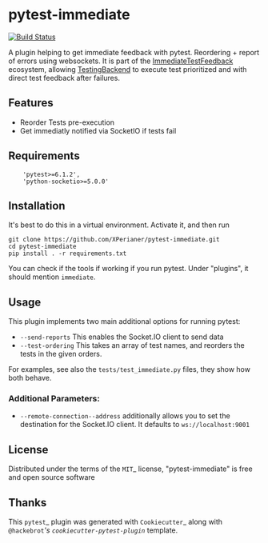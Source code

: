 # pytest-immediate
[![Build Status](https://travis-ci.com/XPerianer/pytest-immediate.svg?token=zxZSSKHDHsHfpBmXtyLc&branch=main)](https://travis-ci.com/XPerianer/pytest-immediate)

A plugin helping to get immediate feedback with pytest. Reordering + report of errors using websockets.
It is part of the [ImmediateTestFeedback](https://github.com/XPerianer/ImmediateTestFeedback) ecosystem,
allowing [TestingBackend](https://github.com/XPerianer/TestingBackend) to execute test prioritized and with direct test feedback after failures.


## Features

- Reorder Tests pre-execution
- Get immediatly notified via SocketIO if tests fail

## Requirements

```
    'pytest>=6.1.2',
    'python-socketio>=5.0.0'
```

## Installation

It's best to do this in a virtual environment.
Activate it, and then run
```
git clone https://github.com/XPerianer/pytest-immediate.git
cd pytest-immediate
pip install . -r requirements.txt
```
You can check if the tools if working if you run pytest.
Under "plugins", it should mention ```immediate```.

## Usage

This plugin implements two main additional options for running pytest:
- ```--send-reports``` This enables the Socket.IO client to send data
- ```--test-ordering``` This takes an array of test names, and reorders the tests in the given orders.

For examples, see also the ```tests/test_immediate.py``` files, they show how both behave.

### Additional Parameters:
- ```--remote-connection--address``` additionally allows you to set the destination for the Socket.IO client. It defaults to ```ws://localhost:9001```


## License
Distributed under the terms of the `MIT`_ license, "pytest-immediate" is free and open source software

## Thanks
This `pytest`_ plugin was generated with `Cookiecutter`_ along with `@hackebrot`_'s `cookiecutter-pytest-plugin`_ template.

